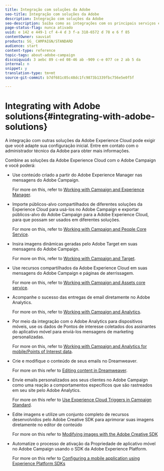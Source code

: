 ```yaml
---
title: Integração com soluções da Adobe
seo-title: Integração com soluções da Adobe
description: Integração com soluções da Adobe
seo-description: Saiba como as integrações com os principais serviços e soluções da Adobe Experience Cloud, como o Adobe Analytics e o Experience Manager, podem melhorar sua estratégia do Adobe Campaign com insights aprofundados e gerenciamento de conteúdo conveniente.
page-status-flag: nunca ativado
uuid: e 142 e 449-1 cf 4-4 d 3 f-a 318-6572 d 78 e 6 f 85
contentOwner: sauviat
products: SG_ CAMPAIGN/STANDARD
audience: start
content-type: reference
topic-tags: about-adobe-campaign
discoiquuid: 3 aebc 89 c-ed 08-46 ab -909 c-e 077 ce 2 ab 5 da
internal: n
snippet: y
translation-type: tm+mt
source-git-commit: b7df681c05c48dc1fc9873b1339fbc756e5e0f5f

---
```



# Integrating with Adobe solutions{#integrating-with-adobe-solutions}

A integração com outras soluções da Adobe Experience Cloud pode exigir que você adapte sua configuração inicial. Entre em contato com o administrador técnico da Adobe para obter mais informações.

Combine as soluções da Adobe Experience Cloud com o Adobe Campaign e você poderá:

* Use conteúdo criado a partir do Adobe Experience Manager nas mensagens do Adobe Campaign.

   For more on this, refer to [Working with Campaign and Experience Manager](../../integrating/using/integrating-with-experience-manager.md).

* Importe públicos-alvo compartilhados de diferentes soluções da Experience Cloud para usá-los no Adobe Campaign e exportar públicos-alvo do Adobe Campaign para a Adobe Experience Cloud, para que possam ser usados em diferentes soluções.

   For more on this, refer to [Working with Campaign and People Core Service](../../integrating/using/about-campaign-audience-manager-or-people-core-service-integration.md).

* Insira imagens dinâmicas geradas pelo Adobe Target em suas mensagens do Adobe Campaign.

   For more on this, refer to [Working with Campaign and Target](../../integrating/using/about-campaign-target-integration.md).

* Use recursos compartilhados da Adobe Experience Cloud em suas mensagens do Adobe Campaign e páginas de aterrissagem.

   For more on this, refer to [Working with Campaign and Assets core service](../../integrating/using/working-with-campaign-and-assets-core-service.md).

* Acompanhe o sucesso das entregas de email diretamente no Adobe Analytics.

   For more on this, refer to [Working with Campaign and Analytics](../../integrating/using/about-campaign-analytics-integration.md).

* Por meio da integração com o Adobe Analytics para dispositivos móveis, use os dados de Pontos de interesse coletados dos assinantes do aplicativo móvel para enviá-los mensagens de marketing personalizadas.

   For more on this, refer to [Working with Campaign and Analytics for mobile/Points of Interest data](../../integrating/using/about-campaign-points-of-interest-data-integration.md).

* Crie e modifique o conteúdo de seus emails no Dreamweaver.

   For more on this refer to [Editing content in Dreamweaver](../../designing/using/about-email-content-design.md#editing-content-in-dreamweaver).

* Envie emails personalizados aos seus clientes no Adobe Campaign como uma reação a comportamentos específicos que são rastreados em seu site pelo Adobe Analytics.

   For more on this refer to [Use Experience Cloud Triggers in Campaign Standard](../../integrating/using/about-adobe-experience-cloud-triggers.md).

* Edite imagens e utilize um conjunto completo de recursos desenvolvidos pelo Adobe Creative SDK para aprimorar suas imagens diretamente no editor de conteúdo

   For more on this refer to [Modifying images with the Adobe Creative SDK](../../designing/using/modifying-images-with-the-adobe-creative-sdk.md)

* Automatize o processo de ativação da Propriedade de aplicativo móvel no Adobe Campaign usando o SDK da Adobe Experience Platform.

   For more on this refer to [Configuring a mobile application using Experience Platform SDKs](https://helpx.adobe.com/campaign/kb/configuring-app-sdk.html)

